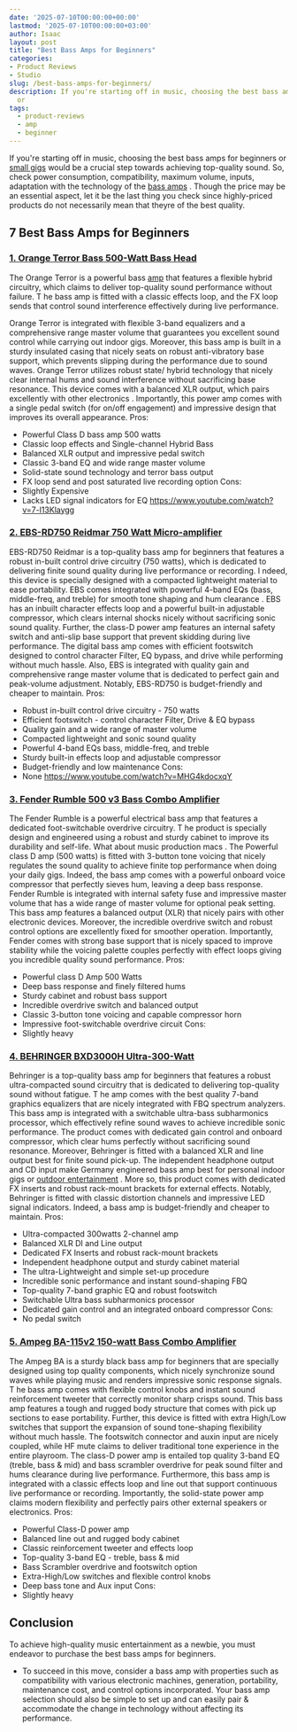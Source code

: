 ```yaml
---
date: '2025-07-10T00:00:00+00:00'
lastmod: '2025-07-10T00:00:00+03:00'
author: Isaac
layout: post
title: "Best Bass Amps for Beginners"
categories:
- Product Reviews
- Studio
slug: /best-bass-amps-for-beginners/
description: If you're starting off in music, choosing the best bass amps for beginners
  or
tags: 
  - product-reviews
  - amp
  - beginner
---
```

If you're starting off in music, choosing the best bass amps for beginners or
[small gigs](https://pestpolicy.com/best-bass-amps-for-small-gigs/)
would be a crucial step towards achieving top-quality sound.
So, check power consumption, compatibility, maximum volume, inputs, adaptation with the technology of the
[bass amps](https://en.wikipedia.org/wiki/Bass_amplifier)
.
Though the price may be an essential aspect, let it be the last thing you check since highly-priced products do not necessarily mean that theyre of the best quality.
## 7 Best Bass Amps for Beginners
### [1. Orange Terror Bass 500-Watt Bass Head](https://www.amazon.com/dp/B07HRW7DBC/?tag=p-policy-20)
The Orange Terror is a powerful bass [amp](/posts/best-bass-amps-for-metal/) that features a flexible hybrid circuitry, which claims to deliver top-quality sound performance without failure.
T
he bass amp is fitted with a classic effects loop, and the FX loop sends that control sound interference effectively during live performance.

Orange Terror is integrated with flexible 3-band equalizers and a comprehensive range master volume that guarantees you excellent sound control while carrying out indoor gigs.
Moreover, this bass amp is built in a sturdy insulated casing that nicely seats on robust anti-vibratory base support, which prevents slipping during the performance due to sound waves.
Orange Terror utilizes robust state/ hybrid technology that nicely clear internal hums and sound interference without sacrificing base resonance. This device comes with a balanced XLR output, which pairs excellently
with other electronics
.
Importantly, this power amp comes with a single pedal switch (for on/off engagement) and impressive design that improves its overall appearance.
Pros:
- Powerful Class D bass amp  500 watts
- Classic loop effects and Single-channel Hybrid Bass
- Balanced XLR output and impressive pedal switch
- Classic 3-band EQ and wide range master volume
- Solid-state sound technology and terror bass output
- FX loop send and post saturated live recording option
Cons:
- Slightly Expensive
- Lacks LED signal indicators for EQ
https://www.youtube.com/watch?v=7-l13Klaygg
### [2. EBS-RD750 Reidmar 750 Watt Micro-amplifier](https://www.amazon.com/dp/B017BWN13W/?tag=p-policy-20)
EBS-RD750 Reidmar is a top-quality bass amp for beginners that features a robust in-built control drive circuitry (750 watts), which is dedicated to delivering finite sound quality during live performance or recording.
I
ndeed, this device is specially designed with a compacted lightweight material to ease portability. EBS comes integrated with powerful 4-band EQs (bass, middle-freq, and treble) for smooth tone shaping and
hum clearance
.
EBS has an inbuilt character effects loop and a powerful built-in adjustable compressor, which clears internal shocks nicely without sacrificing sonic sound quality. Further, the class-D power amp features an internal safety switch and anti-slip base support that prevent skidding during live performance.
The digital bass amp comes with efficient footswitch designed to control character Filter, EQ bypass, and drive while performing without much hassle. Also, EBS is integrated with quality gain and comprehensive range master volume that is dedicated to perfect gain and peak-volume adjustment.
Notably, EBS-RD750 is budget-friendly and cheaper to maintain.
Pros:
- Robust in-built control drive circuitry - 750 watts
- Efficient footswitch - control character Filter, Drive & EQ bypass
- Quality gain and a wide range of master volume
- Compacted lightweight and sonic sound quality
- Powerful 4-band EQs  bass, middle-freq, and treble
- Sturdy built-in effects loop and adjustable compressor
- Budget-friendly and low maintenance
Cons:
- None
https://www.youtube.com/watch?v=MHG4kdocxqY
### [3. Fender Rumble 500 v3 Bass Combo Amplifier](https://www.amazon.com/dp/B00HWINPLO/?tag=p-policy-20)
The Fender Rumble is a powerful electrical bass amp that features a dedicated foot-switchable overdrive circuitry.
T
he product is specially design and engineered using a robust and sturdy cabinet to improve its durability and self-life. What about
music production macs
.
The Powerful class D amp (500 watts) is fitted with 3-button tone voicing that nicely regulates the sound quality to achieve finite top performance when doing your daily gigs.
Indeed, the bass amp comes with a powerful onboard voice compressor that perfectly sieves hum, leaving a deep bass response.
Fender Rumble is integrated with internal safety fuse and impressive master volume that has a wide range of master volume for optional peak setting. This bass amp features a balanced output (XLR) that nicely pairs with other electronic devices.
Moreover, the incredible overdrive switch and robust control options are excellently fixed for smoother operation. Importantly, Fender comes with strong base support that is nicely spaced to improve stability while the voicing palette couples perfectly with effect loops giving you incredible quality sound performance.
Pros:
- Powerful class D Amp  500 Watts
- Deep bass response and finely filtered hums
- Sturdy cabinet and robust bass support
- Incredible overdrive switch and balanced output
- Classic 3-button tone voicing and capable compressor horn
- Impressive foot-switchable overdrive circuit
Cons:
- Slightly heavy
### [4. BEHRINGER BXD3000H Ultra-300-Watt](https://www.amazon.com/dp/B008O516JM/?tag=p-policy-20)
Behringer is a top-quality bass amp for beginners that features a robust ultra-compacted sound circuitry that is dedicated to delivering top-quality sound without fatigue.
T
he amp comes with the best quality 7-band graphics equalizers that are nicely integrated with FBQ spectrum analyzers.
This bass amp is integrated with a switchable ultra-bass subharmonics processor, which effectively refine sound waves to achieve incredible sonic performance. The product comes with dedicated gain control and onboard compressor, which clear hums perfectly without sacrificing sound resonance.
Moreover, Behringer is fitted with a balanced XLR and line output best for finite sound pick-up. The independent headphone output and CD input make Germany engineered bass amp best for personal indoor gigs or
[outdoor entertainment](https://pestpolicy.com/best-camera-for-concerts/)
. More so, this product comes with dedicated FX inserts and robust rack-mount brackets for external effects.
Notably, Behringer is fitted with classic distortion channels and impressive LED signal indicators. Indeed, a bass amp is budget-friendly and cheaper to maintain.
Pros:
- Ultra-compacted 300watts 2-channel amp
- Balanced XLR DI and Line output
- Dedicated FX Inserts and robust rack-mount brackets
- Independent headphone output and sturdy cabinet material
- The ultra-Lightweight and simple set-up procedure
- Incredible sonic performance and instant sound-shaping FBQ
- Top-quality 7-band graphic EQ and robust footswitch
- Switchable Ultra bass subharmonics processor
- Dedicated gain control and an integrated onboard compressor
Cons:
- No pedal switch
### [5. Ampeg BA-115v2 150-watt Bass Combo Amplifier](https://www.amazon.com/dp/B07GDBDCRN/?tag=p-policy-20)
The Ampeg BA is a sturdy black bass amp for beginners that are specially designed using top quality components, which nicely synchronize sound waves while playing music and renders impressive sonic response signals.
T
he bass amp comes with flexible control knobs and instant sound reinforcement tweeter that correctly monitor sharp crisps sound.
This bass amp features a tough and rugged body structure that comes with pick up sections to ease portability. Further, this device is fitted with extra High/Low switches that support the expansion of sound tone-shaping flexibility without much hassle. The footswitch connector and auxin input are nicely coupled, while HF mute claims to deliver traditional tone experience in the entire playroom.
The class-D power amp is entailed top quality 3-band EQ (treble, bass & mid) and bass scrambler overdrive for peak sound filter and hums clearance during live performance. Furthermore, this bass amp is integrated with a classic effects loop and line out that support continuous live performance or recording.
Importantly, the solid-state power amp claims modern flexibility and perfectly pairs other external speakers or electronics.
Pros:
- Powerful Class-D power amp
- Balanced line out and rugged body cabinet
- Classic reinforcement tweeter and effects loop
- Top-quality 3-band EQ - treble, bass & mid
- Bass Scrambler overdrive and footswitch option
- Extra-High/Low switches and flexible control knobs
- Deep bass tone and Aux input
Cons:
- Slightly heavy
## Conclusion
To achieve high-quality music entertainment as a newbie, you must endeavor to purchase the best bass amps for beginners.
- To succeed in this move, consider a bass amp with properties such as compatibility with various electronic machines, generation, portability, maintenance cost, and control options incorporated.
Your bass amp selection should also be simple to set up and can easily pair & accommodate the change in technology without affecting its performance.
